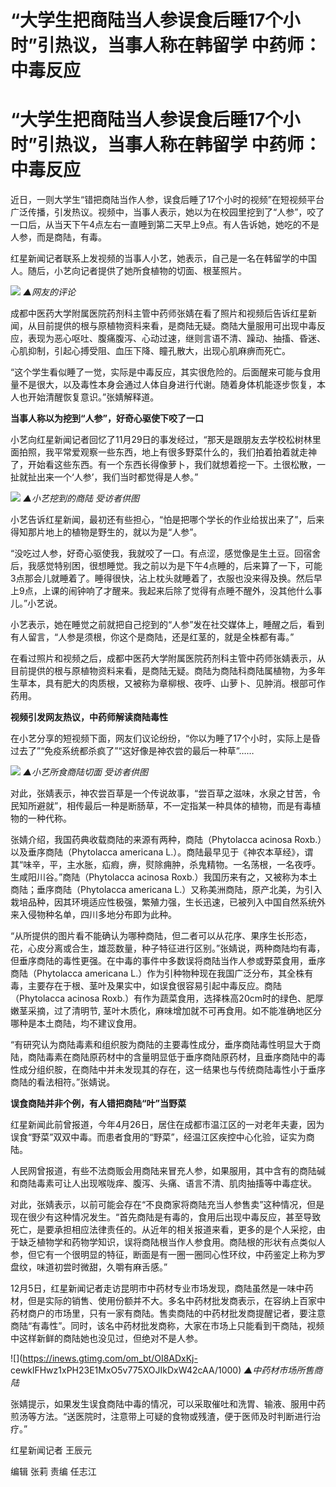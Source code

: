 # “大学生把商陆当人参误食后睡17个小时”引热议，当事人称在韩留学 中药师：中毒反应

# “大学生把商陆当人参误食后睡17个小时”引热议，当事人称在韩留学 中药师：中毒反应

近日，一则大学生“错把商陆当作人参，误食后睡了17个小时的视频”在短视频平台广泛传播，引发热议。视频中，当事人表示，她以为在校园里挖到了“人参”，咬了一口后，从当天下午4点左右一直睡到第二天早上9点。有人告诉她，她吃的不是人参，而是商陆，有毒。

红星新闻记者联系上发视频的当事人小艺，她表示，自己是一名在韩留学的中国人。随后，小艺向记者提供了她所食植物的切面、根茎照片。

![](https://inews.gtimg.com/om_bt/Ovd5PkwIFZlIp02Vh3D-kHM44kYEM7V60jM1eKPGVHfsEAA/1000)
_▲网友的评论_

成都中医药大学附属医院药剂科主管中药师张婧在看了照片和视频后告诉红星新闻，从目前提供的根与原植物资料来看，是商陆无疑。商陆大量服用可出现中毒反应，表现为恶心呕吐、腹痛腹泻、心动过速，继则言语不清、躁动、抽搐、昏迷、心肌抑制，引起心搏受阻、血压下降、瞳孔散大，出现心肌麻痹而死亡。

“这个学生看似睡了一觉，实际是中毒反应，其实很危险的。后面醒来可能与食用量不是很大，以及毒性本身会通过人体自身进行代谢。随着身体机能逐步恢复，本人也开始清醒恢复意识。”张婧解释道。

**当事人称以为挖到“人参”，好奇心驱使下咬了一口**

小艺向红星新闻记者回忆了11月29日的事发经过，“那天是跟朋友去学校松树林里面拍照，我平常爱观察一些东西，地上有很多野菜什么的，我们拍着拍着就走神了，开始看这些东西。有一个东西长得像萝卜，我们就想着挖一下。土很松散，一扯就扯出来一个‘人参’，我们当时都觉得是人参。”

![](https://inews.gtimg.com/om_bt/OUq-4XTz_2BY5-mfqBxL0o3ex4v_Ub9IuA0dtl4IZyJ8sAA/1000)
_▲小艺挖到的商陆 受访者供图_

小艺告诉红星新闻，最初还有些担心，“怕是把哪个学长的作业给拔出来了”，后来得知那片地上的植物是野生的，就以为是“人参”。

“没吃过人参，好奇心驱使我，我就咬了一口。有点涩，感觉像是生土豆。回宿舍后，我感觉特别困，很想睡觉。我之前以为是下午4点睡的，后来算了一下，可能3点那会儿就睡着了。睡得很快，沾上枕头就睡着了，衣服也没来得及换。然后早上9点，上课的闹钟响了才醒来。我起来后除了觉得有点睡不醒外，没其他什么事儿。”小艺说。

小艺表示，她在睡觉之前就把自己挖到的“人参”发在社交媒体上，睡醒之后，看到有人留言，“人参是须根，你这个是商陆，还是红茎的，就是全株都有毒。”

在看过照片和视频之后，成都中医药大学附属医院药剂科主管中药师张婧表示，从目前提供的根与原植物资料来看，是商陆无疑。商陆为商陆科商陆属植物，为多年生草本，具有肥大的肉质根，又被称为章柳根、夜呼、山萝卜、见肿消。根部可作药用。

**视频引发网友热议，中药师解读商陆毒性**

在小艺分享的短视频下面，网友们议论纷纷，“你以为睡了17个小时，实际上是昏过去了”“免疫系统都杀疯了”“这好像是神农尝的最后一种草”……

![](https://inews.gtimg.com/om_bt/Othd4zT6Ilc5VHLi4AjKlGMYELahm8C7LApg8bzK6GnwYAA/1000)
_▲小艺所食商陆切面 受访者供图_

对此，张婧表示，神农尝百草是一个传说故事，“尝百草之滋味，水泉之甘苦，令民知所避就”，相传最后一种是断肠草，不一定指某一种具体的植物，而是有毒植物的一种代称。

张婧介绍，我国药典收载商陆的来源有两种，商陆（Phytolacca acinosa Roxb.）以及垂序商陆（Phytolacca americana
L.）。商陆最早见于《神农本草经》，谓其“味辛，平，主水胀，疝瘕，痹，熨除痈肿，杀鬼精物。一名荡根，一名夜呼。生咸阳川谷。”商陆（Phytolacca
acinosa Roxb.）我国历来有之，又被称为本土商陆；垂序商陆（Phytolacca americana
L.）又称美洲商陆，原产北美，为引入栽培品种，因其环境适应性极强，繁殖力强，生长迅速，已被列入中国自然系统外来入侵物种名单，四川多地分布即为此种。

“从所提供的图片看不能确认为哪种商陆，但二者可以从花序、果序生长形态，花，心皮分离或合生，雄蕊数量，种子特征进行区别。”张婧说，两种商陆均有毒，但垂序商陆的毒性更强。在中毒的事件中多数误将商陆当作人参或野菜食用，垂序商陆（Phytolacca
americana L.）作为引种物种现在我国广泛分布，其全株有毒，主要存在于根、茎叶及果实中，如误食很容易引起中毒反应。商陆（Phytolacca
acinosa Roxb.）有作为蔬菜食用，选择株高20cm时的绿色、肥厚嫩茎采摘，过了清明节,
茎叶木质化，麻味增加就不可再食用。如不能准确地区分哪种是本土商陆，均不建议食用。

“有研究认为商陆毒素和组织胺为商陆的主要毒性成分，垂序商陆毒性明显大于商陆，商陆毒素在商陆原药材中的含量明显低于垂序商陆原药材，且垂序商陆中的毒性成分组织胺，在商陆中并未发现其的存在，这一结果也与传统商陆毒性小于垂序商陆的看法相符。”张婧说。

**误食商陆并非个例，有人错把商陆“叶”当野菜**

红星新闻此前曾报道，今年4月26日，居住在成都市温江区的一对老年夫妻，因为误食“野菜”双双中毒。而患者食用的“野菜”，经温江区疾控中心化验，证实为商陆。

人民网曾报道，有些不法商贩会用商陆来冒充人参，如果服用，其中含有的商陆碱和商陆毒素可让人出现喉咙痒、腹泻、头痛、语言不清、肌肉抽搐等中毒症状。

对此，张婧表示，以前可能会存在“不良商家将商陆充当人参售卖”这种情况，但是现在很少有这种情况发生。“首先商陆是有毒的，食用后出现中毒反应，甚至导致死亡，是要承担相应法律责任的。从近年的相关报道来看，更多的是个人采挖，由于缺乏植物学和药物学知识，误将商陆根当作人参食用。商陆根的形状有点类似人参，但它有一个很明显的特征，断面是有一圈一圈同心性环纹，中药鉴定上称为罗盘纹，味道初尝时微甜，久嚼有麻舌感。”

12月5日，红星新闻记者走访昆明市中药材专业市场发现，商陆虽然是一味中药材，但是实际的销售、使用份额并不大。多名中药材批发商表示，在容纳上百家中药材商户的市场里，只有一家有商陆。售卖商陆的中药材批发商提醒记者，要注意商陆“有毒性”。同时，该名中药材批发商称，大家在市场上只能看到干商陆，视频中这样新鲜的商陆她也没见过，但绝对不是人参。

![](https://inews.gtimg.com/om_bt/OI8ADxKj-
cewklFHwz1xPH23E1MxO5v775XOJIkDxW42cAA/1000) _▲中药材市场所售商陆_

张婧提示，如果发生误食商陆中毒的情况，可以采取催吐和洗胃、输液、服用中药煎汤等方法。“送医院时，注意带上可疑的食物或残渣，便于医师及时判断进行治疗。”

红星新闻记者 王辰元

编辑 张莉 责编 任志江

